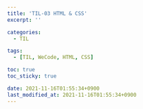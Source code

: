 ```yaml
---
title: 'TIL-03 HTML & CSS'
excerpt: ''

categories:
  - TIL

tags:
  - [TIL, WeCode, HTML, CSS]

toc: true
toc_sticky: true

date: 2021-11-16T01:55:34+0900
last_modified_at: 2021-11-16T01:55:34+0900
---
```


<br>
<br>
